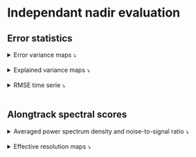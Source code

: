 # Independant nadir evaluation
 
 
## Error statistics 
    
<details>
    <summary>Error variance maps ⤵️ </summary> 

<br>
 
   
- **MIOST vs 4DVarNet**

|![temporal_rmse_comparison](../_static/exp_20162017/Maps_MIOSTvs4DVarNet_V2_errvar_sla_4DMedSea.png) |  
| -- | 
   
</details>

<br>

<details>
<summary>Explained variance maps ⤵️ </summary> 

<br> 
   
- **MIOST vs 4DVarNet**

|  ![temporal_rmse_comparison](../_static/exp_20162017/Maps_MIOSTvs4DVarNet_V2_explvar_sla_4DMedSea.png)|
| -- | 
   
</details>

<br>

<details>
<summary>RMSE time serie ⤵️ </summary> 
    
![temporal_rmse_comparison](../_static/exp_20162017/temporal_rmse_sla_comparison.png)  
 
</details>
 
 
<br>
 

## Alongtrack spectral scores 


    
<details>
<summary>Averaged power spectrum density and noise-to-signal ratio ⤵️ </summary> 
    
|![temporal_rmse_comparison](../_static/exp_20162017/psd_average_comparison.png) |  ![temporal_rmse_comparison](../_static/exp_20162017/nsr_average_comparison.png)|
| -- | -- |
   
</details> 
 

<br>



<details>
<summary>Effective resolution maps ⤵️ </summary> 

<br> 
   
- **MIOST vs 4DVarNet**

|![temporal_rmse_comparison](../_static/exp_20162017/Maps_MIOSTvs4DVarNet_V2_psdpercent_sla_4DMedSea.png) |  ![temporal_rmse_comparison](../_static/exp_20162017/Maps_MIOSTvs4DVarNet_V2_psdkm_sla_4DMedSea.png)|
| -- | -- |
   
</details>
 
<br>